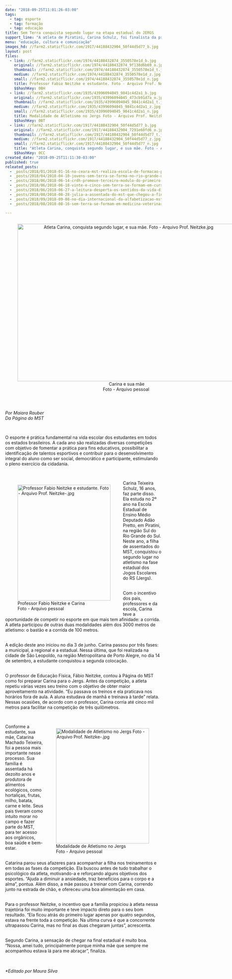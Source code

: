 ```yaml
---
date: "2018-09-25T11:01:26-03:00"
tags:
  - tag: esporte
  - tag: formação
  - tag: educação
title: Sem Terra conquista segundo lugar na etapa estadual do JERGS
support_line: "A atleta de Piratini, Carina Schulz, foi finalista da prova de atletismo dos 3000 metros"
menu: "educação, cultura e comunicação"
images_hd: //farm2.staticflickr.com/1917/44188432904_50f44d5d77_b.jpg
layout: post
files:
  - link: //farm2.staticflickr.com/1974/44188432874_3550578e1d_b.jpg
    original: //farm2.staticflickr.com/1974/44188432874_9f138d6b69_o.jpg
    thumbnail: //farm2.staticflickr.com/1974/44188432874_3550578e1d_t.jpg
    medium: //farm2.staticflickr.com/1974/44188432874_3550578e1d_z.jpg
    small: //farm2.staticflickr.com/1974/44188432874_3550578e1d_n.jpg
    title: Professor Fabio Neitzke e estudante. Foto - Arquivo Prof. Neitzke-.jpg
    $$hashKey: 0BH
  - link: //farm2.staticflickr.com/1935/43996094045_9841c4d2a1_b.jpg
    original: //farm2.staticflickr.com/1935/43996094045_473cb91d7a_o.jpg
    thumbnail: //farm2.staticflickr.com/1935/43996094045_9841c4d2a1_t.jpg
    medium: //farm2.staticflickr.com/1935/43996094045_9841c4d2a1_z.jpg
    small: //farm2.staticflickr.com/1935/43996094045_9841c4d2a1_n.jpg
    title: Modalidade de Atletismo no Jergs Foto - Arquivo Prof. Neitzke-.jpg
    $$hashKey: 0BT
  - link: //farm2.staticflickr.com/1917/44188432904_50f44d5d77_b.jpg
    original: //farm2.staticflickr.com/1917/44188432904_7291e60fd6_o.jpg
    thumbnail: //farm2.staticflickr.com/1917/44188432904_50f44d5d77_t.jpg
    medium: //farm2.staticflickr.com/1917/44188432904_50f44d5d77_z.jpg
    small: //farm2.staticflickr.com/1917/44188432904_50f44d5d77_n.jpg
    title: "Atleta Carina, conquista segundo lugar, e sua mãe. Foto - Arquivo Prof. Neitzke.jpg"
    $$hashKey: 0CC
created_date: "2018-09-25T11:11:30-03:00"
published: true
releated_posts:
  - _posts/2018/01/2018-01-16-no-ceara-mst-realiza-escola-de-formacao-para-juventud.md
  - _posts/2018/04/2018-04-10-jovens-sem-terra-se-forma-no-rio-grande-do-sul.md
  - _posts/2018/06/2018-06-14-crdh-promove-terceiro-modulo-do-primeiro-curso-de-educacao-em-direitos-humanos-e-acesso-a-terra.md
  - _posts/2018/06/2018-06-18-vinte-e-cinco-sem-terra-se-formam-em-curso-tecnico-em-cooperativismo.md
  - _posts/2018/06/2018-06-27-a-leitura-desperta-os-sentidos-da-vida-diz-filha-de-assentados.md
  - _posts/2018/08/2018-08-28-julia-a-assentada-do-mst-que-chegou-a-final-da-olimpiada-de-historia.md
  - _posts/2018/09/2018-09-08-no-dia-internacional-da-alfabetizacao-mst-reforca-compromisso-com-o-saber.md
  - _posts/2018/08/2018-08-16-sem-terra-se-formam-em-medicina-veterinaria.md

---
```

<div style="text-align:center">
<figure class="image" style="display:inline-block"><img alt="Atleta Carina, conquista segundo lugar, e sua mãe. Foto - Arquivo Prof. Neitzke.jpg" height="507" src="//farm2.staticflickr.com/1917/44188432904_50f44d5d77_b.jpg" width="700" />
<figcaption>&nbsp;Carina e sua m&atilde;e<br />
Foto - Arquivo pessoal</figcaption>
</figure>
</div>

<p>&nbsp;</p>

<p><em>Por Maiara Rauber<br />
Da P&aacute;gina do MST&nbsp;</em>&nbsp; &nbsp; &nbsp;</p>

<p>&nbsp;</p>

<p>O esporte &eacute; pr&aacute;tica fundamental&nbsp;na vida escolar dos estudantes em todos os estados brasileiros. A cada ano s&atilde;o realizadas diversas&nbsp;competi&ccedil;&otilde;es com objetivo de fomentar a pr&aacute;tica para fins educativos, possibilitar a identifica&ccedil;&atilde;o de talentos esportivos e contribuir para o desenvolvimento integral do aluno como ser social, democr&aacute;tico e participante, estimulando o pleno exerc&iacute;cio da cidadania.</p>

<p>&nbsp;</p>

<figure class="image" style="float:left"><img alt="Professor Fabio Neitzke e estudante. Foto - Arquivo Prof. Neitzke-.jpg" height="373" src="//farm2.staticflickr.com/1974/44188432874_3550578e1d_b.jpg" width="300" />
<figcaption>Professor Fabio Neitzke e Carina<br />
Foto - Arquivo pessoal</figcaption>
</figure>

<p>Carina Teixeira Schulz, 16 anos, faz parte disso. Ela estuda no 2&ordm; ano na Escola Estadual de Ensino M&eacute;dio Deputado Ad&atilde;o Pretto, em Piratini, na regi&atilde;o Sul do Rio Grande do Sul. Neste ano, a filha de assentados do MST, conquistou o segundo lugar no atletismo na fase estadual dos Jogos Escolares do RS (Jergs).</p>

<p><br />
Com o incentivo dos pais, professores e da escola, Carina teve a oportunidade de competir no esporte em que mais tem afinidade: a corrida. A atleta participou de outras duas modalidades al&eacute;m dos 3000 metros de atletismo: o bast&atilde;o e a corrida de 100 metros.</p>

<p><br />
A edi&ccedil;&atilde;o deste ano iniciou no dia 3 de junho. Carina passou por tr&ecirc;s fases: a municipal, a regional e a estadual. Nessa &uacute;ltima, que foi realizada na cidade de S&atilde;o Leopoldo, na regi&atilde;o Metropolitana de Porto Alegre, no dia 14 de setembro, a estudante conquistou a segunda coloca&ccedil;&atilde;o.&nbsp;</p>

<p><br />
O professor de Educa&ccedil;&atilde;o F&iacute;sica, F&aacute;bio Neitzke, contou &agrave; P&aacute;gina do MST como foi preparar Carina para o Jergs. Antes da competi&ccedil;&atilde;o, a atleta repetiu v&aacute;rias vezes seu treino com o objetivo de obter maior aproveitamento na atividade. &ldquo;Eu passava os treinos e ela praticava nos hor&aacute;rios fora de aula. A aluna estudava de manh&atilde; e treinava &agrave; tarde&rdquo; relata. Nessas ocasi&otilde;es, de acordo com o professor, Carina corria at&eacute; cinco mil metros para facilitar na competi&ccedil;&atilde;o de tr&ecirc;s quil&ocirc;metros.</p>

<p>&nbsp;</p>

<figure class="image" style="float:right"><img alt="Modalidade de Atletismo no Jergs Foto - Arquivo Prof. Neitzke-.jpg" height="371" src="//farm2.staticflickr.com/1935/43996094045_9841c4d2a1_b.jpg" width="300" />
<figcaption>Modalidade de Atletismo no Jergs<br />
Foto - Arquivo pessoal</figcaption>
</figure>

<p>Conforme a estudante, sua m&atilde;e, Catarina Machado Teixeira, foi a pessoa mais importante nesse processo. Sua fam&iacute;lia &eacute; assentada h&aacute; dezoito anos e produtora de alimentos ecol&oacute;gicos, como hortali&ccedil;as, frutas, milho, batata, carne e leite. Seus pais tiveram como intuito morar no campo e fazer parte do MST, para ter acesso aos org&acirc;nicos, boa sa&uacute;de e bem-estar.</p>

<p><br />
Catarina parou seus afazeres para acompanhar a filha nos treinamentos e em todas as fases da competi&ccedil;&atilde;o. Ela buscou antes de tudo trabalhar o psicol&oacute;gico da atleta, motivando-a e refor&ccedil;ando alguns objetivos dos esportes. &ldquo;Ajuda a diminuir a ansiedade, traz benef&iacute;cios para o corpo e a alma&rdquo;, pontua. Al&eacute;m disso, a m&atilde;e passou a treinar com Carina, correndo junto na estrada de ch&atilde;o, e ofereceu uma boa alimenta&ccedil;&atilde;o em casa.</p>

<p><br />
Para o professor Neitzke, o incentivo que a fam&iacute;lia propiciou &agrave; atleta nessa trajet&oacute;ria foi muito importante e teve impacto direto para o seu bom resultado. &ldquo;Ela ficou atr&aacute;s do primeiro lugar apenas por quatro segundos, estava na frente toda a competi&ccedil;&atilde;o. Na ultima curva &eacute; que a concorrente ultrapassou Carina, mas no final as duas chegaram juntas&rdquo;, acrescenta.</p>

<p><br />
Segundo Carina, a sensa&ccedil;&atilde;o de chegar na final estadual &eacute; muito boa. &ldquo;Nossa, amei tudo, principalmente porque minha m&atilde;e que sempre me acompanhou estava l&aacute; para me abra&ccedil;ar&rdquo;, finaliza.</p>

<div><br />
<br />
<em>*Editado por Maura Silva&nbsp;</em></div>
